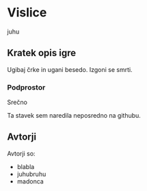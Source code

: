 # Vislice
juhu
## Kratek opis igre

Ugibaj črke in ugani besedo.
Izgoni se smrti.

### Podprostor

Srečno

Ta stavek sem naredila neposredno na githubu.

## Avtorji

Avtorji so:
- blabla
- juhubruhu
- madonca

